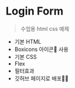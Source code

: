 # Login Form

> 수업용 html css 예제

- 기본 HTML
- Boxicons 아이콘🎂 사용
- 기본 CSS
- Flex
- 필터효과
- 깃허브 페이지로 배포👩‍🔬
